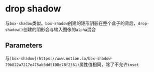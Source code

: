 # drop shadow

与`box-shadow`类似。`box-shadow`创建的矩形阴影在整个盒子的背后，`drop-shadow()`创建的阴影会与输入图像的`alpha`混合

## Parameters

与`[box-shadow](https://www.notion.so/box-shadow-79b822a7217e475ab5dd5f08e78f2361)`属性值相同，除了不允许`inset`

